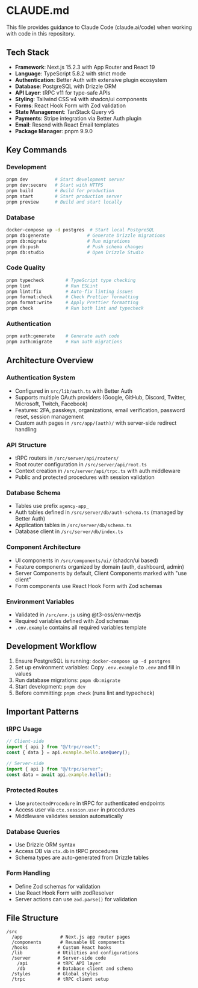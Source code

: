 # CLAUDE.md

This file provides guidance to Claude Code (claude.ai/code) when working with code in this repository.

## Tech Stack

- **Framework**: Next.js 15.2.3 with App Router and React 19
- **Language**: TypeScript 5.8.2 with strict mode
- **Authentication**: Better Auth with extensive plugin ecosystem
- **Database**: PostgreSQL with Drizzle ORM
- **API Layer**: tRPC v11 for type-safe APIs
- **Styling**: Tailwind CSS v4 with shadcn/ui components
- **Forms**: React Hook Form with Zod validation
- **State Management**: TanStack Query v5
- **Payments**: Stripe integration via Better Auth plugin
- **Email**: Resend with React Email templates
- **Package Manager**: pnpm 9.9.0

## Key Commands

### Development
```bash
pnpm dev          # Start development server
pnpm dev:secure   # Start with HTTPS
pnpm build        # Build for production
pnpm start        # Start production server
pnpm preview      # Build and start locally
```

### Database
```bash
docker-compose up -d postgres  # Start local PostgreSQL
pnpm db:generate              # Generate Drizzle migrations
pnpm db:migrate               # Run migrations
pnpm db:push                  # Push schema changes
pnpm db:studio                # Open Drizzle Studio
```

### Code Quality
```bash
pnpm typecheck        # TypeScript type checking
pnpm lint             # Run ESLint
pnpm lint:fix         # Auto-fix linting issues
pnpm format:check     # Check Prettier formatting
pnpm format:write     # Apply Prettier formatting
pnpm check            # Run both lint and typecheck
```

### Authentication
```bash
pnpm auth:generate    # Generate auth code
pnpm auth:migrate     # Run auth migrations
```

## Architecture Overview

### Authentication System
- Configured in `src/lib/auth.ts` with Better Auth
- Supports multiple OAuth providers (Google, GitHub, Discord, Twitter, Microsoft, Twitch, Facebook)
- Features: 2FA, passkeys, organizations, email verification, password reset, session management
- Custom auth pages in `/src/app/(auth)/` with server-side redirect handling

### API Structure
- tRPC routers in `/src/server/api/routers/`
- Root router configuration in `/src/server/api/root.ts`
- Context creation in `/src/server/api/trpc.ts` with auth middleware
- Public and protected procedures with session validation

### Database Schema
- Tables use prefix `agency-app_`
- Auth tables defined in `/src/server/db/auth-schema.ts` (managed by Better Auth)
- Application tables in `/src/server/db/schema.ts`
- Database client in `/src/server/db/index.ts`

### Component Architecture
- UI components in `/src/components/ui/` (shadcn/ui based)
- Feature components organized by domain (auth, dashboard, admin)
- Server Components by default, Client Components marked with "use client"
- Form components use React Hook Form with Zod schemas

### Environment Variables
- Validated in `/src/env.js` using @t3-oss/env-nextjs
- Required variables defined with Zod schemas
- `.env.example` contains all required variables template

## Development Workflow

1. Ensure PostgreSQL is running: `docker-compose up -d postgres`
2. Set up environment variables: Copy `.env.example` to `.env` and fill in values
3. Run database migrations: `pnpm db:migrate`
4. Start development: `pnpm dev`
5. Before committing: `pnpm check` (runs lint and typecheck)

## Important Patterns

### tRPC Usage
```typescript
// Client-side
import { api } from "@/trpc/react";
const { data } = api.example.hello.useQuery();

// Server-side
import { api } from "@/trpc/server";
const data = await api.example.hello();
```

### Protected Routes
- Use `protectedProcedure` in tRPC for authenticated endpoints
- Access user via `ctx.session.user` in procedures
- Middleware validates session automatically

### Database Queries
- Use Drizzle ORM syntax
- Access DB via `ctx.db` in tRPC procedures
- Schema types are auto-generated from Drizzle tables

### Form Handling
- Define Zod schemas for validation
- Use React Hook Form with zodResolver
- Server actions can use `zod.parse()` for validation

## File Structure

```
/src
  /app              # Next.js app router pages
  /components       # Reusable UI components
  /hooks           # Custom React hooks
  /lib             # Utilities and configurations
  /server          # Server-side code
    /api           # tRPC API layer
    /db            # Database client and schema
  /styles          # Global styles
  /trpc            # tRPC client setup
```